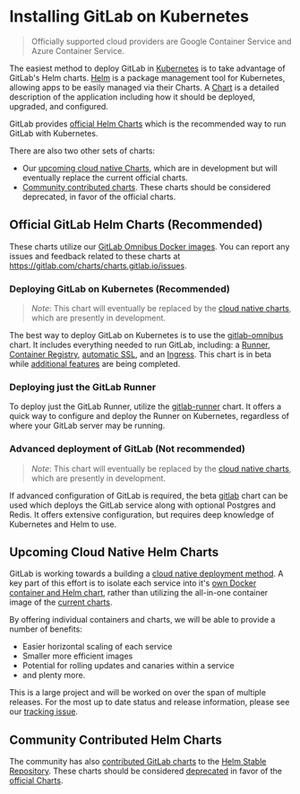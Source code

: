 # Installing GitLab on Kubernetes
> Officially supported cloud providers are Google Container Service and Azure Container Service.

The easiest method to deploy GitLab in [Kubernetes](https://kubernetes.io/) is
to take advantage of GitLab's Helm charts. [Helm] is a package
management tool for Kubernetes, allowing apps to be easily managed via their
Charts. A [Chart] is a detailed description of the application including how it
should be deployed, upgraded, and configured.

GitLab provides [official Helm Charts](#official-gitlab-helm-charts-recommended) which is the recommended way to run GitLab with Kubernetes.

There are also two other sets of charts:
* Our [upcoming cloud native Charts](#upcoming-cloud-native-helm-charts), which are in development but will eventually replace the current official charts.
* [Community contributed charts](#community-contributed-helm-charts). These charts should be considered deprecated, in favor of the official charts.

## Official GitLab Helm Charts (Recommended)

These charts utilize our [GitLab Omnibus Docker images](https://docs.gitlab.com/omnibus/docker/README.html). You can report any issues and feedback related to these charts at
https://gitlab.com/charts/charts.gitlab.io/issues.

### Deploying GitLab on Kubernetes (Recommended)
> *Note*: This chart will eventually be replaced by the [cloud native charts](#upcoming-cloud-native-helm-charts), which are presently in development.

The best way to deploy GitLab on Kubernetes is to use the [gitlab-omnibus](gitlab_omnibus.md) chart. It includes everything needed to run GitLab, including: a [Runner](https://docs.gitlab.com/runner/), [Container Registry](https://docs.gitlab.com/ee/user/project/container_registry.html#gitlab-container-registry), [automatic SSL](https://github.com/kubernetes/charts/tree/master/stable/kube-lego), and an [Ingress](https://github.com/kubernetes/ingress/tree/master/controllers/nginx). This chart is in beta while [additional features](https://gitlab.com/charts/charts.gitlab.io/issues/68) are being completed.

### Deploying just the GitLab Runner

To deploy just the GitLab Runner, utilize the [gitlab-runner](gitlab_runner_chart.md) chart. It offers a quick way to configure and deploy the Runner on Kubernetes, regardless of where your GitLab server may be running.

### Advanced deployment of GitLab (Not recommended)
> *Note*: This chart will eventually be replaced by the [cloud native charts](#upcoming-cloud-native-helm-charts), which are presently in development.

If advanced configuration of GitLab is required, the beta [gitlab](gitlab_chart.md) chart can be used which deploys the GitLab service along with optional Postgres and Redis. It offers extensive configuration, but requires deep knowledge of Kubernetes and Helm to use.

## Upcoming Cloud Native Helm Charts

GitLab is working towards a building a [cloud native deployment method](https://gitlab.com/charts/helm.gitlab.io/blob/master/README.md). A key part of this effort is to isolate each service into it's [own Docker container and Helm chart](https://gitlab.com/gitlab-org/omnibus-gitlab/issues/2420), rather than utilizing the all-in-one container image of the [current charts](#official-gitlab-helm-charts-recommended).

By offering individual containers and charts, we will be able to provide a number of benefits:
* Easier horizontal scaling of each service
* Smaller more efficient images
* Potential for rolling updates and canaries within a service
* and plenty more.

This is a large project and will be worked on over the span of multiple releases. For the most up to date status and release information, please see our [tracking issue](https://gitlab.com/gitlab-org/omnibus-gitlab/issues/2420).

## Community Contributed Helm Charts

The community has also [contributed GitLab charts](https://github.com/kubernetes/charts/tree/master/stable/gitlab-ce) to the [Helm Stable Repository](https://github.com/kubernetes/charts#repository-structure). These charts should be considered [deprecated](https://github.com/kubernetes/charts/issues/1138) in favor of the [official Charts](#official-gitlab-helm-charts-recommended).

[chart]: https://github.com/kubernetes/charts
[helm]: https://github.com/kubernetes/helm/blob/master/README.md
